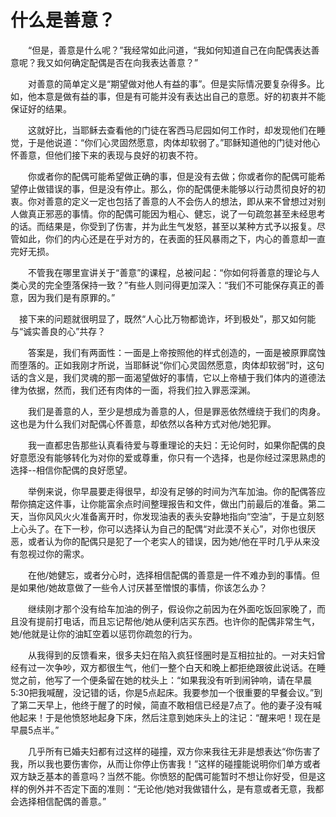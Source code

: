 # 什么是善意？

　　“但是，善意是什么呢？”我经常如此问道，“我如何知道自己在向配偶表达善意呢？我又如何确定配偶是否在向我表达善意？”

　　对善意的简单定义是“期望做对他人有益的事”。但是实际情况要复杂得多。比如，他本意是做有益的事，但是有可能并没有表达出自己的意愿。好的初衷并不能保证好的结果。

　　这就好比，当耶稣去查看他的门徒在客西马尼园如何工作时，却发现他们在睡觉，于是他说道：“你们心灵固然愿意，肉体却软弱了。”耶稣知道他的门徒对他心怀善意，但他们接下来的表现与良好的初衷不符。

　　你或者你的配偶可能希望做正确的事，但是没有去做；你或者你的配偶可能希望停止做错误的事，但是没有停止。那么，你的配偶便未能够以行动贯彻良好的初衷。你对善意的定义一定也包括了善意的人不会伤人的想法，即从来不曾想过对别人做真正邪恶的事情。你的配偶可能因为粗心、健忘，说了一句疏忽甚至未经思考的话。而结果是，你受到了伤害，并为此生气发怒，甚至以某种方式予以报复。尽管如此，你们的内心还是在乎对方的，在表面的狂风暴雨之下，内心的善意却一直完好无损。

　　不管我在哪里宣讲关于“善意”的课程，总被问起：“你如何将善意的理论与人类心灵的完全堕落保持一致？”有些人则问得更加深入：“我们不可能保存真正的善意，因为我们是有原罪的。”

　接下来的问题就很明显了，既然“人心比万物都诡诈，坏到极处”，那又如何能与“诚实善良的心”共存？

　　答案是，我们有两面性：一面是上帝按照他的样式创造的，一面是被原罪腐蚀而堕落的。正如我刚才所说，当耶稣说“你们心灵固然愿意，肉体却软弱”时，这句话的含义是，我们灵魂的那一面渴望做好的事情，它以上帝植于我们体内的道德法律为依据，然而，我们还有肉体的一面，将我们拉入罪恶深渊。

　　我们是善意的人，至少是想成为善意的人，但是罪恶依然缠绕于我们的肉身。这也是为什么我们对配偶心怀善意，却依然以各种方式对他/她犯罪。

　　我一直都忠告那些认真看待爱与尊重理论的夫妇：无论何时，如果你配偶的良好意愿没有能够转化为对你的爱或尊重，你只有一个选择，也是你经过深思熟虑的选择--相信你配偶的良好愿望。

　　举例来说，你早晨要走得很早，却没有足够的时间为汽车加油。你的配偶答应帮你搞定这件事，让你能富余点时间整理报告和文件，做出门前最后的准备。第二天，当你风风火火准备离开时，你发现油表的表头安静地指向“空油”，于是立刻怒上心头了。在下一秒，你可以选择认为自己的配偶“对此漠不关心”，对你也很厌恶，或者认为你的配偶只是犯了一个老实人的错误，因为她/他在平时几乎从来没有忽视过你的需求。

　　在他/她健忘，或者分心时，选择相信配偶的善意是一件不难办到的事情。但是如果他/她故意做了一些令人讨厌甚至憎恨的事情，你该怎么办？

　　继续刚才那个没有给车加油的例子，假设你之前因为在外面吃饭回家晚了，而且没有提前打电话，而且忘记帮他/她从便利店买东西。也许你的配偶非常生气，她/他就是让你的油缸空着以惩罚你疏忽的行为。

　　从我得到的反馈看来，很多夫妇在陷入疯狂怪圈时是互相拉扯的。一对夫妇曾经有过一次争吵，双方都很生气，他们一整个白天和晚上都拒绝跟彼此说话。在睡觉之前，他写了一个便条留在她的枕头上：“如果我没有听到闹钟响，请在早晨5:30把我喊醒，没记错的话，你是5点起床。我要参加一个很重要的早餐会议。”到了第二天早上，他终于醒了的时候，简直不敢相信已经是7点了。他的妻子没有喊他起来！于是他愤怒地起身下床，然后注意到她床头上的注记：“醒来吧！现在是早晨5点半。”

　　几乎所有已婚夫妇都有过这样的碰撞，双方你来我往无非是想表达“你伤害了我，所以我也要伤害你，从而让你停止伤害我！”这样的碰撞能说明你们单方或者双方缺乏基本的善意吗？当然不能。你愤怒的配偶可能暂时不想让你好受，但是这样的例外并不否定下面的准则：“无论他/她对我做错什么，是有意或者无意，我都会选择相信配偶的善意。”



